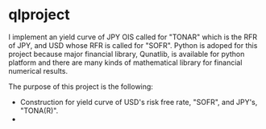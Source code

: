 # qlproject


I implement an yield curve of JPY OIS called for "TONAR" which is the RFR of JPY, and USD whose RFR is called for "SOFR". Python is adoped for this project because major financial library, Qunatlib, is available for python platform and there are many kinds of mathematical library for financial numerical results.

The purpose of this project is the following:
* Construction for yield curve of USD's risk free rate, "SOFR", and JPY's, "TONA(R)".
* 
